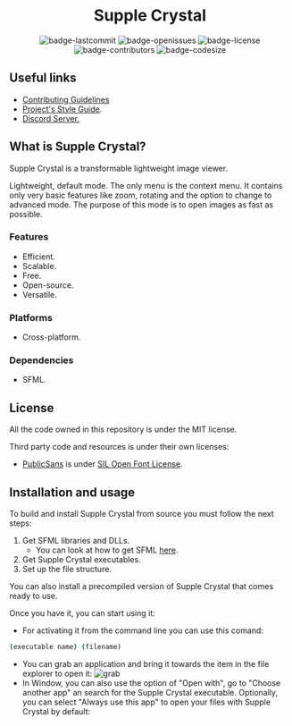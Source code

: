 <h1 align="center">Supple Crystal</h1>

<p align="center">
  <img alt="badge-lastcommit" src="https://img.shields.io/github/last-commit/GaryNLOL/Supple-Crystal?style=for-the-badge">
  <img alt="badge-openissues" src="https://img.shields.io/github/issues-raw/GaryNLOL/Supple-Crystal?style=for-the-badge">
  <img alt="badge-license" src="https://img.shields.io/github/license/GaryNLOL/Supple-Crystal?style=for-the-badge">
  <img alt="badge-contributors" src="https://img.shields.io/github/contributors/GaryNLOL/Supple-Crystal?style=for-the-badge">
  <img alt="badge-codesize" src="https://img.shields.io/github/languages/code-size/GaryNLOL/Supple-Crystal?style=for-the-badge">
</p>

## Useful links
- [Contributing Guidelines](https://github.com/GaryNLOL/Supple-Crystal/blob/main/docs/CONTRIBUTING.md)
- [Project's Style Guide](https://github.com/GaryNLOL/Style-Guides/).
- [Discord Server.](https://discord.gg/RQN6gcDQwX)

## What is Supple Crystal?
Supple Crystal is a transformable lightweight<!--/advanced--> image viewer. 

<!--It's transformable because it can change between 2 modes. Lightweight mode and advanced mode.
- Fast mode: --> Lightweight, default mode. The only menu is the context menu. It contains only very basic features like zoom, rotating and the option to change to advanced mode. The purpose of this mode is to open images as fast as possible.
<!-- - Polished mode: Advanced mode. It contains zoom and rotating features, but also more advanced features for browsing images like a color picker, a cropping tool and an image filetype convertor. -->

### Features
- Efficient.
- Scalable.
- Free.
- Open-source.
- Versatile.

### Platforms
- Cross-platform.

### Dependencies
- SFML.

## License
All the code owned in this repository is under the MIT license.

Third party code and resources is under their own licenses:
- [PublicSans](https://github.com/GaryNLOL/Supple-Crystal/tree/main/third-party/PublicSans) is under [SIL Open Font License](https://github.com/GaryNLOL/Supple-Crystal/blob/main/third-party/PublicSans/LICENSE).

## Installation and usage
To build and install Supple Crystal from source you must follow the next steps:
1. Get SFML libraries and DLLs.
   - You can look at how to get SFML [here](https://www.sfml-dev.org/tutorials/2.5/). 
2. Get Supple Crystal executables.
3. Set up the file structure.

You can also install a precompiled version of Supple Crystal that comes ready to use. 

Once you have it, you can start using it:
- For activating it from the command line you can use this comand:
```cmd
(executable name) (filename) 
```
- You can grab an application and bring it towards the item in the file explorer to open it:
![grab](https://user-images.githubusercontent.com/46727048/135758516-775036cf-de4f-4584-9734-1139ed00a5ce.gif)
- In Window, you can also use the option of "Open with", go to "Choose another app" an search for the Supple Crystal executable. Optionally, you can select "Always use this app" to open your files with Supple Crystal by default:
